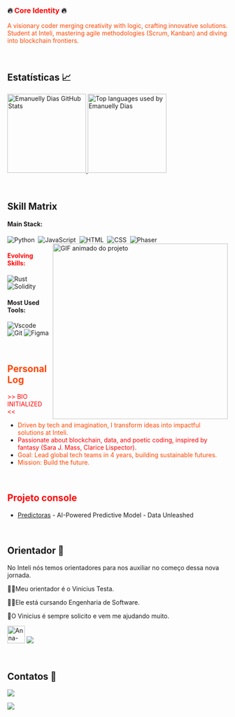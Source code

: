 

### 🔥 <span style="color:#FF0000;">Core Identity</span> 🔥
<span style="color:#FF4500;">A visionary coder merging creativity with logic, crafting innovative solutions. Student at Inteli, mastering agile methodologies (Scrum, Kanban) and diving into blockchain frontiers.</span>

&nbsp;
&nbsp;


  ## Estatísticas 📈
<div>
<a href="https://github.com/livianegrini">
  <img height="180em" src="https://github-readme-stats.vercel.app/api?username=livianegrini&show_icons=true&theme=dark&include_all_commits=true&count_private=true" alt="Emanuelly Dias GitHub Stats" />
  <img height="180em" src="https://github-readme-stats.vercel.app/api/top-langs/?username=livianegrini&layout=compact&langs_count=7&theme=dark" alt="Top languages used by Emanuelly Dias"/>
</a>
</div>

&nbsp;
&nbsp;

## Skill Matrix 

#### Main Stack:

![Python](https://img.shields.io/badge/Python-3776AB?style=for-the-badge&logo=python&logoColor=white)&nbsp;
![JavaScript](https://img.shields.io/badge/JavaScript-F7DF1E?style=for-the-badge&logo=javascript&logoColor=black)&nbsp;
![HTML](https://img.shields.io/badge/HTML5-E34F26?style=for-the-badge&logo=html5&logoColor=white)&nbsp;
![CSS](https://img.shields.io/badge/CSS3-1572B6?style=for-the-badge&logo=css3&logoColor=white)&nbsp;
![Phaser](https://img.shields.io/badge/Phaser-000000?style=for-the-badge&logo=phaser&logoColor=white)&nbsp;
<img src="https://github.com/user-attachments/assets/507c03f5-be23-42be-a998-09eaf862eb38" width="400px" align="right" alt="GIF animado do projeto">

#### <span style="color:#FF0000;">Evolving Skills:</span>
![Rust](https://img.shields.io/badge/Rust-000000?style=for-the-badge&logo=rust&logoColor=white) 
![Solidity](https://img.shields.io/badge/Solidity-363636?style=for-the-badge&logo=solidity&logoColor=white) 

#### Most Used Tools:
![Vscode](https://img.shields.io/badge/Vscode-007ACC?style=for-the-badge&logo=visual-studio-code&logoColor=white)
![Git](https://img.shields.io/badge/GIT-E44C30?style=for-the-badge&logo=git&logoColor=white)
![Figma](https://img.shields.io/badge/Figma-696969?style=for-the-badge&logo=figma&logoColor=figma)

&nbsp;
&nbsp;

## <span style="color:#FF4500;">Personal Log</span>
<span style="color:#FF0000;">>> BIO INITIALIZED <<</span>
- <span style="color:#FF4500;">Driven by tech and imagination, I transform ideas into impactful solutions at Inteli.</span>
- <span style="color:#FF0000;">Passionate about blockchain, data, and poetic coding, inspired by fantasy (Sara J. Mass, Clarice Lispector).</span>
- <span style="color:#FF4500;">Goal: Lead global tech teams in 4 years, building sustainable futures.</span>
- <span style="color:#FF4500;">Mission: Build the future.</span>

&nbsp;
&nbsp;

## <span style="color:#FF0000;"> Projeto console </span>
- [Predictoras](https://github.com/seunome/predictoras) - AI-Powered Predictive Model - Data Unleashed

&nbsp;
&nbsp;

## Orientador 👨
<div>
  <p> No Inteli nós temos orientadores para nos auxiliar no começo dessa nova jornada.</p> 
  <p> 🙋‍♂️Meu orientador é o Vinicius Testa.</p>
  <p> 👨‍💻Ele está cursando Engenharia de Software.</p>
  <p> 🤝O Vinicius é sempre solicito e vem me ajudando muito.</p> 
</div>

  <a href="https://github.com/annariciopo" target="_blank"><img  alt="Anna-GitHub" height="40" width="40" src="https://www.svgrepo.com/show/512317/github-142.svg" target="_blank"></a>
  <a href="https://www.linkedin.com/in/vinicius-testa-passos/" target="_blank"><img src="https://img.shields.io/badge/-LinkedIn-%230077B5?style=for-the-badge&logo=linkedin&logoColor=white" target="_blank"></a>
</div>

&nbsp;
&nbsp;

  ## Contatos 📌
<div>
  <a href="https://www.linkedin.com/in/emanuelly-dias-2a0480305/" target="_blank"><img src="https://img.shields.io/badge/-LinkedIn-%230077B5?style=for-the-badge&logo=linkedin&logoColor=white" target="_blank"></a>
  
  <a href="https://instagram.com/livia.negrini" target="_blank"><img src="https://img.shields.io/badge/-Instagram-%23E4405F?style=for-the-badge&logo=instagram&logoColor=white" target="_blank"></a>
</div>

